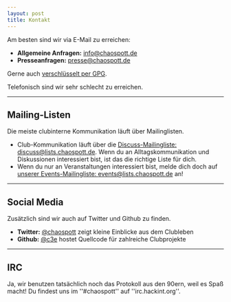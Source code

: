 ```yaml
---
layout: post
title: Kontakt
---
```


Am besten sind wir via E-Mail zu erreichen:

* **Allgemeine Anfragen:** [info@chaospott.de](mailto:info@chaospott.de)
* **Presseanfragen:** [presse@chaospott.de](mailto:presse@chaospott.de)

Gerne auch [verschlüsselt per GPG](https://chaospott.de/media/ccc-essen.pgp). 


Telefonisch sind wir sehr schlecht zu erreichen.

---


## Mailing-Listen
Die meiste clubinterne Kommunikation läuft über Mailinglisten. 

* Club-Kommunikation läuft über die [Discuss-Mailingliste: discuss@lists.chaospott.de](https://lists.chaospott.de/listinfo/discuss). Wenn du an Alltagskommunikation und Diskussionen interessiert bist, ist das die richtige Liste für dich.
* Wenn du nur an Veranstaltungen interessiert bist, melde dich doch auf [unserer Events-Mailingliste: events@lists.chaospott.de](https://lists.chaospott.de/listinfo/discuss) an!

---

## Social Media

Zusätzlich sind wir auch auf Twitter und Github zu finden.

* **Twitter:** [@chaospott](https://twitter.com/chaospott) zeigt kleine Einblicke aus dem Clubleben
* **Github:** [@c3e](https://github.com/c3e) hostet Quellcode für zahlreiche Clubprojekte

---

## IRC
Ja, wir benutzen tatsächlich noch das Protokoll aus den 90ern, weil es Spaß macht!
Du findest uns im ''#chaospott'' auf ''irc.hackint.org''.
